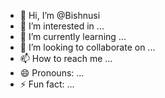 - 👋 Hi, I’m @Bishnusi
- 👀 I’m interested in ...
- 🌱 I’m currently learning ...
- 💞️ I’m looking to collaborate on ...
- 📫 How to reach me ...
- 😄 Pronouns: ...
- ⚡ Fun fact: ...

<!---
Bishnusi/Bishnusi is a ✨ special ✨ repository because its `README.md` (this file) appears on your GitHub profile.
You can click the Preview link to take a look at your changes.
--->
